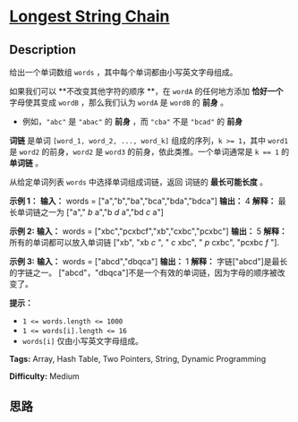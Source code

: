 # [Longest String Chain][title]

## Description

给出一个单词数组 `words` ，其中每个单词都由小写英文字母组成。

如果我们可以  **不改变其他字符的顺序  **，在 `wordA` 的任何地方添加 **恰好一个** 字母使其变成 `wordB` ，那么我们认为
`wordA` 是 `wordB` 的 **前身** 。

  * 例如，`"abc"` 是 `"abac"` 的 **前身**  ，而 `"cba"` 不是 `"bcad"` 的 **前身**

**词链** 是单词 `[word_1, word_2, ..., word_k]` 组成的序列，`k >= 1`，其中 `word1` 是 `word2`
的前身，`word2` 是 `word3` 的前身，依此类推。一个单词通常是 `k == 1` 的 **单词链**  。

从给定单词列表 `words` 中选择单词组成词链，返回 词链的  **最长可能长度** 。  


**示例 1：**
            **输入：** words = ["a","b","ba","bca","bda","bdca"]    **输出：** 4    **解释：** 最长单词链之一为 ["a"," _b_ a","b _d_ a","bd _c_ a"]    

**示例 2:**
            **输入：** words = ["xbc","pcxbcf","xb","cxbc","pcxbc"]    **输出：** 5    **解释：** 所有的单词都可以放入单词链 ["xb", "xb _c_ ", " _c_ xbc", " _p_ cxbc", "pcxbc _f_ "].    

**示例  3:**
            **输入：** words = ["abcd","dbqca"]    **输出：** 1    **解释：** 字链["abcd"]是最长的字链之一。    ["abcd"，"dbqca"]不是一个有效的单词链，因为字母的顺序被改变了。    



**提示：**

  * `1 <= words.length <= 1000`
  * `1 <= words[i].length <= 16`
  * `words[i]` 仅由小写英文字母组成。


**Tags:** Array, Hash Table, Two Pointers, String, Dynamic Programming

**Difficulty:** Medium

## 思路

[title]: https://leetcode-cn.com/problems/longest-string-chain
